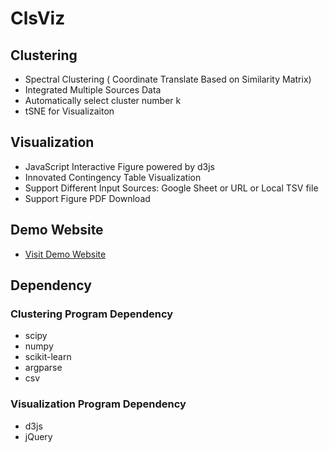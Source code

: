 # ClsViz
## Clustering
- Spectral Clustering ( Coordinate Translate Based on Similarity Matrix)
- Integrated Multiple Sources Data
- Automatically select cluster number k
- tSNE for Visualizaiton

## Visualization
- JavaScript Interactive Figure powered by d3js  
- Innovated Contingency Table Visualization 
- Support Different Input Sources: Google Sheet or URL or Local TSV file
- Support Figure PDF Download


## Demo Website
- [Visit Demo Website](http://garberwiki.umassmed.edu:8000)

## Dependency
### Clustering Program Dependency
- scipy
- numpy
- scikit-learn
- argparse
- csv
### Visualization Program Dependency
- d3js
- jQuery

